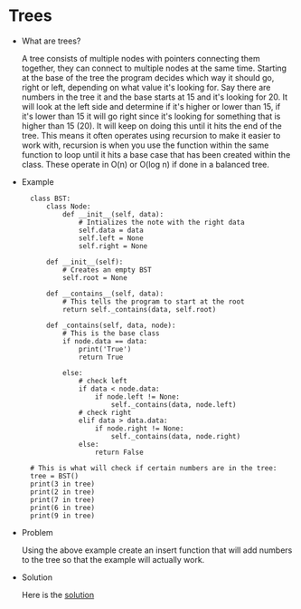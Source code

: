 # Trees
* What are trees?

    A tree consists of multiple nodes with pointers connecting them together, they can connect to multiple nodes at the same time. Starting at the base of the tree the program decides which way it should go, right or left, depending on what value it's looking for. Say there are numbers in the tree it and the base starts at 15 and it's looking for 20. It will look at the left side and determine if it's higher or lower than 15, if it's lower than 15 it will go right since it's looking for something that is higher than 15 (20). It will keep on doing this until it hits the end of the tree. This means it often operates using recursion to make it easier to work with, recursion is when you use the function within the same function to loop until it hits a base case that has been created within the class. These operate in O(n) or O(log n) if done in a balanced tree.

* Example

        class BST:
            class Node:
                def __init__(self, data):
                    # Intializes the note with the right data
                    self.data = data
                    self.left = None
                    self.right = None

            def __init__(self):
                # Creates an empty BST
                self.root = None
            
            def __contains__(self, data):
                # This tells the program to start at the root
                return self._contains(data, self.root)

            def _contains(self, data, node):
                # This is the base class
                if node.data == data:
                    print('True')
                    return True

                else:
                    # check left
                    if data < node.data:
                        if node.left != None:
                            self._contains(data, node.left)
                    # check right
                    elif data > data.data:
                        if node.right != None:
                            self._contains(data, node.right)
                    else:
                        return False

        # This is what will check if certain numbers are in the tree:
        tree = BST()
        print(3 in tree)
        print(2 in tree)
        print(7 in tree)
        print(6 in tree)
        print(9 in tree)


* Problem

    Using the above example create an insert function that will add numbers to the tree so that the example will actually work.

* Solution

    Here is the [solution](https://github.com/SpaceDadNewman/CSE212-FinalProj/blob/main/tree_solution.py)